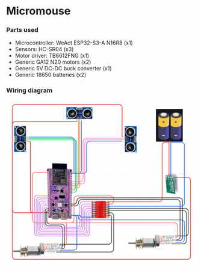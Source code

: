 # Micromouse

### Parts used
- Microcontroller: WeAct ESP32-S3-A N16R8 (x1)
- Sensors: HC-SR04 (x3)
- Motor driver:  TB6612FNG (x1)
- Generic GA12 N20 motors (x2)
- Generic 5V DC-DC buck converter (x1)
- Generic 18650 batteries (x2)

### Wiring diagram
![alt text](wiring_diagram.png)